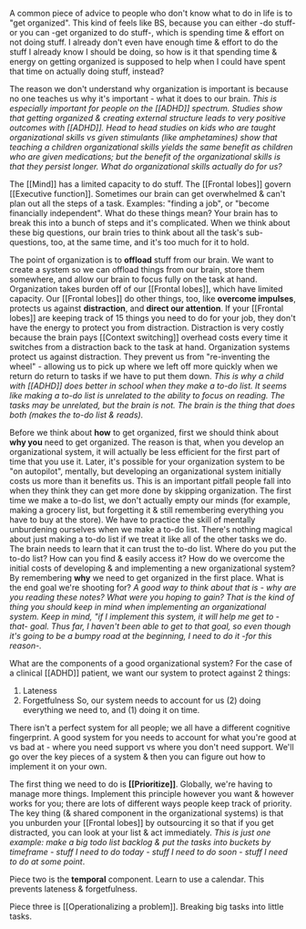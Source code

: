 A common piece of advice to people who don't know what to do in life is to "get organized". This kind of feels like BS, because you can either -do stuff- or you can -get organized to do stuff-, which is spending time & effort on not doing stuff. I already don't even have enough time & effort to do the stuff I already know I should be doing, so how is it that spending time & energy on getting organized is supposed to help when I could have spent that time on actually doing stuff, instead?

The reason we don't understand why organization is important is because no one teaches us why it's important - what it does to our brain.
	*This is especially important for people on the [[ADHD]] spectrum. Studies show that getting organized & creating external structure leads to very positive outcomes with [[ADHD]]. Head to head studies on kids who are taught organizational skills vs given stimulants (like amphetamines) show that teaching a children organizational skills yields the same benefit as children who are given medications; but the benefit of the organizational skills is that they persist longer. What do organizational skills actually do for us?*

The [[Mind]] has a limited capacity to do stuff. The [[Frontal lobes]] govern [[Executive function]].
	Sometimes our brain can get overwhelmed & can't plan out all the steps of a task. Examples: "finding a job", or "become financially independent". What do these things mean? Your brain has to break this into a bunch of steps and it's complicated. When we think about these big questions, our brain tries to think about all the task's sub-questions, too, at the same time, and it's too much for it to hold.

The point of organization is to **offload** stuff from our brain. We want to create a system so we can offload things from our brain, store them somewhere, and allow our brain to focus fully on the task at hand. Organization takes burden off of our [[Frontal lobes]], which have limited capacity. Our [[Frontal lobes]] do other things, too, like **overcome impulses**, protects us against **distraction**, and **direct our attention**. If your [[Frontal lobes]] are keeping track of 15 things you need to do for your job, they don't have the energy to protect you from distraction. Distraction is very costly because the brain pays [[Context switching]] overhead costs every time it switches from a distraction back to the task at hand. Organization systems protect us against distraction. They prevent us from "re-inventing the wheel" - allowing us to pick up where we left off more quickly when we return do return to tasks if we have to put them down.
	*This is why a child with [[ADHD]] does better in school when they make a to-do list. It seems like making a to-do list is unrelated to the ability to focus on reading. The tasks may be unrelated, but the brain is not. The brain is the thing that does both (makes the to-do list & reads).*

Before we think about **how** to get organized, first we should think about **why you** need to get organized. The reason is that, when you develop an organizational system, it will actually be less efficient for the first part of time that you use it. Later, it's possible for your organization system to be "on autopilot", mentally, but developing an organizational system initially costs us more than it benefits us.
	This is an important pitfall people fall into when they think they can get more done by skipping organization. The first time we make a to-do list, we don't actually empty our minds (for example, making a grocery list, but forgetting it & still remembering everything you have to buy at the store). We have to practice the skill of mentally unburdening ourselves when we make a to-do list. There's nothing magical about just making a to-do list if we treat it like all of the other tasks we do. The brain needs to learn that it can trust the to-do list. Where do you put the to-do list? How can you find & easily access it?
How do we overcome the initial costs of developing & and implementing a new organizational system? By remembering **why** we need to get organized in the first place. What is the end goal we're shooting for?
	*A good way to think about that is - why are you reading these notes? What were you hoping to gain? That is the kind of thing you should keep in mind when implementing an organizational system. Keep in mind, "if I implement this system, it will help me get to -that- goal. Thus far, I haven't been able to get to that goal, so even though it's going to be a bumpy road at the beginning, I need to do it -for this reason-.*

What are the components of a good organizational system? For the case of a clinical [[ADHD]] patient, we want our system to protect against 2 things:
1) Lateness
2) Forgetfulness
So, our system needs to account for us (2) doing everything we need to, and (1) doing it on time.

There isn't a perfect system for all people; we all have a different cognitive fingerprint. A good system for you needs to account for what you're good at vs bad at - where you need support vs where you don't need support. We'll go over the key pieces of a system & then you can figure out how to implement it on your own.

The first thing we need to do is **[[Prioritize]]**. Globally, we're having to manage more things. Implement this principle however you want & however works for you; there are lots of different ways people keep track of priority. The key thing (& shared component in the organizational systems) is that you unburden your [[Frontal lobes]] by outsourcing it so that if you get distracted, you can look at your list & act immediately.
	*This is just one example: make a big todo list backlog & put the tasks into buckets by timeframe - stuff I need to do today - stuff I need to do soon - stuff I need to do at some point*.

Piece two is the **temporal** component. Learn to use a calendar. This prevents lateness & forgetfulness.

Piece three is [[Operationalizing a problem]]. Breaking big tasks into little tasks.